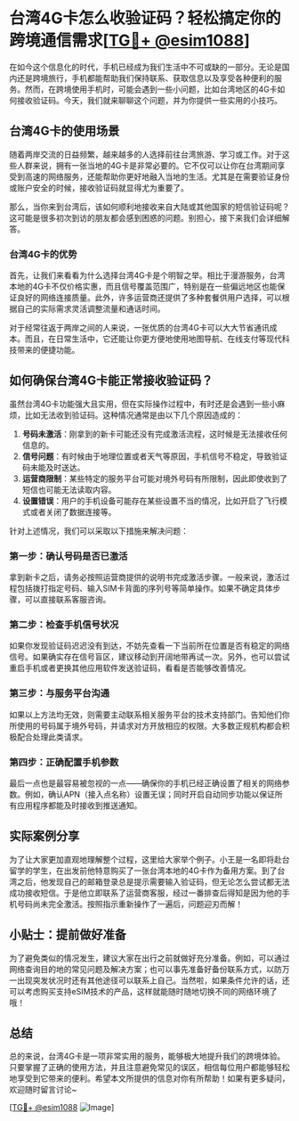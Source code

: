 # 台湾4G卡怎么收验证码？轻松搞定你的跨境通信需求[[TG💪+ @esim1088](https://t.me/s/esim1088)]

在如今这个信息化的时代，手机已经成为我们生活中不可或缺的一部分。无论是国内还是跨境旅行，手机都能帮助我们保持联系、获取信息以及享受各种便利的服务。然而，在跨境使用手机时，可能会遇到一些小问题，比如台湾地区的4G卡如何接收验证码。今天，我们就来聊聊这个问题，并为你提供一些实用的小技巧。

## 台湾4G卡的使用场景

随着两岸交流的日益频繁，越来越多的人选择前往台湾旅游、学习或工作。对于这些人群来说，拥有一张当地的4G卡是非常必要的。它不仅可以让你在台湾期间享受到高速的网络服务，还能帮助你更好地融入当地的生活。尤其是在需要验证身份或账户安全的时候，接收验证码就显得尤为重要了。

那么，当你来到台湾后，该如何顺利地接收来自大陆或其他国家的短信验证码呢？这可能是很多初次到访的朋友都会感到困惑的问题。别担心，接下来我们会详细解答。

### 台湾4G卡的优势

首先，让我们来看看为什么选择台湾4G卡是个明智之举。相比于漫游服务，台湾本地的4G卡不仅价格实惠，而且信号覆盖范围广，特别是在一些偏远地区也能保证良好的网络连接质量。此外，许多运营商还提供了多种套餐供用户选择，可以根据自己的实际需求灵活调整流量和通话时间。

对于经常往返于两岸之间的人来说，一张优质的台湾4G卡可以大大节省通讯成本。而且，在日常生活中，它还能让你更方便地使用地图导航、在线支付等现代科技带来的便捷功能。

## 如何确保台湾4G卡能正常接收验证码？

虽然台湾4G卡功能强大且实用，但在实际操作过程中，有时还是会遇到一些小麻烦，比如无法收到验证码。这种情况通常是由以下几个原因造成的：

1. **号码未激活**：刚拿到的新卡可能还没有完成激活流程，这时候是无法接收任何信息的。
2. **信号问题**：有时候由于地理位置或者天气等原因，手机信号不稳定，导致验证码未能及时送达。
3. **运营商限制**：某些特定的服务平台可能对境外号码有所限制，因此即使收到了短信也可能无法读取内容。
4. **设置错误**：用户的手机设备可能存在某些设置不当的情况，比如开启了飞行模式或者关闭了数据连接等。

针对上述情况，我们可以采取以下措施来解决问题：

### 第一步：确认号码是否已激活

拿到新卡之后，请务必按照运营商提供的说明书完成激活步骤。一般来说，激活过程包括拨打指定号码、输入SIM卡背面的序列号等简单操作。如果不确定具体步骤，可以直接联系客服咨询。

### 第二步：检查手机信号状况

如果你发现验证码迟迟没有到达，不妨先查看一下当前所在位置是否有稳定的网络信号。如果确实存在信号盲区，建议移动到开阔地带再试一次。另外，也可以尝试重启手机或者更换其他应用软件发送验证码，看看是否能够改善情况。

### 第三步：与服务平台沟通

如果以上方法均无效，则需要主动联系相关服务平台的技术支持部门。告知他们你所使用的号码属于境外号码，并请求对方开放相应的权限。大多数正规机构都会积极配合处理此类请求。

### 第四步：正确配置手机参数

最后一点也是最容易被忽视的一点——确保你的手机已经正确设置了相关的网络参数。例如，确认APN（接入点名称）设置无误；同时开启自动同步功能以保证所有应用程序都能及时接收到推送通知。

## 实际案例分享

为了让大家更加直观地理解整个过程，这里给大家举个例子。小王是一名即将赴台留学的学生，在出发前他特意购买了一张台湾本地的4G卡作为备用方案。到了台湾之后，他发现自己的邮箱登录总是提示需要输入验证码，但无论怎么尝试都无法成功接收短信。于是他立即联系了运营商客服，经过一番排查后得知是因为他的手机号码尚未完全激活。按照指示重新操作了一遍后，问题迎刃而解！

## 小贴士：提前做好准备

为了避免类似的情况发生，建议大家在出行之前就做好充分准备。例如，可以通过网络查询目的地的常见问题及解决方案；也可以事先准备好备份联系方式，以防万一出现突发状况时还有其他途径可以联系上自己。当然啦，如果条件允许的话，还可以考虑购买支持eSIM技术的产品，这样就能随时随地切换不同的网络环境了哦！

## 总结

总的来说，台湾4G卡是一项非常实用的服务，能够极大地提升我们的跨境体验。只要掌握了正确的使用方法，并且注意避免常见的误区，相信每位用户都能够轻松地享受到它带来的便利。希望本文所提供的信息对你有所帮助！如果有更多疑问，欢迎随时留言讨论~

[[TG💪+ @esim1088](https://t.me/s/esim1088) ![Image](https://i.postimg.cc/4NQfJmqS/Snipaste-2025-05-13-00-14-12.png)]